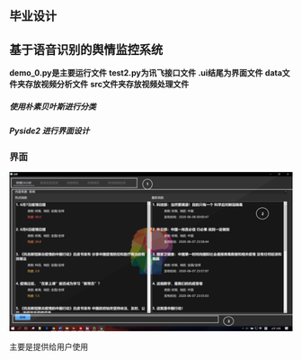 ## 毕业设计
## 基于语音识别的舆情监控系统

**demo_0.py是主要运行文件**
**test2.py为讯飞接口文件**
**.ui结尾为界面文件**
**data文件夹存放视频分析文件**
**src文件夹存放视频处理文件**


##### 使用朴素贝叶斯进行分类

##### Pyside2 进行界面设计

### 界面

![image](images/1.PNG)

主要是提供给用户使用